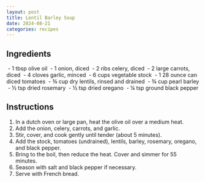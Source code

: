 ```yaml
---
layout: post
title: Lentil Barley Soup
date: 2024-08-21
categories: recipes
---
```

Ingredients
--
 - 1 tbsp olive oil
 - 1 onion, diced
 - 2 ribs celery, diced
 - 2 large carrots, diced
 - 4 cloves garlic, minced
 - 6 cups vegetable stock
 - 1 28 ounce can diced tomatoes
 - ¾ cup dry lentils, rinsed and drained
 - ¾ cup pearl barley
 - ½ tsp dried rosemary
 - ½ tsp dried oregano
 - ¼ tsp ground black pepper

Instructions
--
1. In a dutch oven or large pan, heat the olive oil over a medium heat.
2. Add the onion, celery, carrots, and garlic.
3. Stir, cover, and cook gently until tender (about 5 minutes).
4. Add the stock, tomatoes (undrained), lentils, barley, rosemary, oregano, and black pepper.
5. Bring to the boil, then reduce the heat. Cover and simmer for 55 minutes.
6. Season with salt and black pepper if necessary.
7. Serve with French bread.